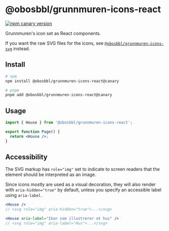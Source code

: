 # @obosbbl/grunnmuren-icons-react

[![npm canary version](https://img.shields.io/npm/v/@obosbbl%2Fgrunnmuren-icons-react/canary.svg)](https://www.npmjs.com/package/@obosbbl/grunnmuren-icons-react)

Grunnmuren's icon set as React components.

If you want the raw SVG files for the icons, see [`@obosbbl/grunnmuren-icons-svg`](../@obosbbl/grunnmuren-icons-svg) instead.

## Install

```sh
# npm
npm install @obosbbl/grunnmuren-icons-react@canary

# pnpm
pnpm add @obosbbl/grunnmuren-icons-react@canary
```

## Usage

```jsx
import { House } from '@obosbbl/grunnmuren-icons-react';

export function Page() {
  return <House />;
}
```

## Accessibility

The SVG markup has `role="img"` set to indicate to screen readers that the element should be interpreted as an image.

Since icons mostly are used as a visual decoration, they will also render with `aria-hidden="true"` by default, unless you specify an accessible label using `aria-label`.

```jsx
<House />
// <svg role="img" aria-hidden="true">...</svg>

<House aria-label="Ikon som illustrerer et hus" />
// <svg role="img" aria-label="Hus">...</svg>
```
